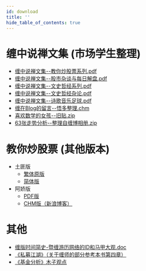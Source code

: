 ```yaml
---
id: download
title: ''
hide_table_of_contents: true
---
```


<div style={{textAlign:'center'}}>

# 缠中说禅文集 (市场学生整理)

<div style={{fontSize: '18px', fontWeight: '500', display: 'inline-block', textAlign: 'left'}}>

- [缠中说禅文集--教你炒股票系列.pdf](https://gw.crustapps.net/ipfs/QmXmvJnE2BBtrSttyPzc2p7H5ArcidFgMETDWkJmPkC1U6/marketstudent/%E7%BC%A0%E4%B8%AD%E8%AF%B4%E7%A6%85%E6%96%87%E9%9B%86--%E6%95%99%E4%BD%A0%E7%82%92%E8%82%A1%E7%A5%A8%E7%B3%BB%E5%88%97.pdf)
- [缠中说禅文集--股市杂谈与每日解盘.pdf](https://gw.crustapps.net/ipfs/QmXmvJnE2BBtrSttyPzc2p7H5ArcidFgMETDWkJmPkC1U6/marketstudent/%E7%BC%A0%E4%B8%AD%E8%AF%B4%E7%A6%85%E6%96%87%E9%9B%86--%E8%82%A1%E5%B8%82%E6%9D%82%E8%B0%88%E4%B8%8E%E6%AF%8F%E6%97%A5%E8%A7%A3%E7%9B%98.pdf)
- [缠中说禅文集--文史哲经系列.pdf](https://gw.crustapps.net/ipfs/QmXmvJnE2BBtrSttyPzc2p7H5ArcidFgMETDWkJmPkC1U6/marketstudent/%E7%BC%A0%E4%B8%AD%E8%AF%B4%E7%A6%85%E6%96%87%E9%9B%86--%E6%96%87%E5%8F%B2%E5%93%B2%E7%BB%8F%E7%B3%BB%E5%88%97.pdf)
- [缠中说禅文集--文史哲经杂论.pdf ](https://gw.crustapps.net/ipfs/QmXmvJnE2BBtrSttyPzc2p7H5ArcidFgMETDWkJmPkC1U6/marketstudent/%E7%BC%A0%E4%B8%AD%E8%AF%B4%E7%A6%85%E6%96%87%E9%9B%86--%E6%96%87%E5%8F%B2%E5%93%B2%E7%BB%8F%E6%9D%82%E8%AE%BA.pdf)
- [缠中说禅文集--诗歌音乐足球.pdf](https://gw.crustapps.net/ipfs/QmXmvJnE2BBtrSttyPzc2p7H5ArcidFgMETDWkJmPkC1U6/marketstudent/%E7%BC%A0%E4%B8%AD%E8%AF%B4%E7%A6%85%E6%96%87%E9%9B%86--%E8%AF%97%E6%AD%8C%E9%9F%B3%E4%B9%90%E8%B6%B3%E7%90%83.pdf)
- [缠在Blog的留言--悟多整理.chm](https://gw.crustapps.net/ipfs/QmXmvJnE2BBtrSttyPzc2p7H5ArcidFgMETDWkJmPkC1U6/marketstudent/%E7%BC%A0%E5%9C%A8Blog%E7%9A%84%E7%95%99%E8%A8%80-%E6%82%9F%E5%A4%9A%E6%95%B4%E7%90%86.chm)
- [喜欢数学的女孩--旧贴.zip](https://gw.crustapps.net/ipfs/QmXmvJnE2BBtrSttyPzc2p7H5ArcidFgMETDWkJmPkC1U6/marketstudent/%E5%96%9C%E6%AC%A2%E6%95%B0%E5%AD%A6%E7%9A%84%E5%A5%B3%E5%AD%A9--%E6%97%A7%E8%B4%B4.zip)
- [63张走势分析--整理自缠博相册.zip](https://gw.crustapps.net/ipfs/QmXmvJnE2BBtrSttyPzc2p7H5ArcidFgMETDWkJmPkC1U6/marketstudent/63%E5%BC%A0%E8%B5%B0%E5%8A%BF%E5%88%86%E6%9E%90--%E6%95%B4%E7%90%86%E8%87%AA%E7%BC%A0%E5%8D%9A%E7%9B%B8%E5%86%8C.zip)

# 教你炒股票 (其他版本)

- 土匪版
  - [繁体原版](https://gw.crustapps.net/ipfs/QmXmvJnE2BBtrSttyPzc2p7H5ArcidFgMETDWkJmPkC1U6/%E6%95%99%E4%BD%A0%E7%82%92%E8%82%A1%E7%A5%A8--%E5%9C%9F%E5%8C%AA%E7%89%88--%E7%B9%81%E4%BD%93.pdf)
  - [简体版](https://gw.crustapps.net/ipfs/QmXmvJnE2BBtrSttyPzc2p7H5ArcidFgMETDWkJmPkC1U6/%E6%95%99%E4%BD%A0%E7%82%92%E8%82%A1%E7%A5%A8--%E5%9C%9F%E5%8C%AA%E7%89%88--%E7%AE%80%E4%BD%93%E5%B8%A6%E7%9B%AE%E5%BD%95.pdf)
- 阿娇版
  - [PDF版](https://gw.crustapps.net/ipfs/QmXmvJnE2BBtrSttyPzc2p7H5ArcidFgMETDWkJmPkC1U6/%E6%95%99%E4%BD%A0%E7%82%92%E8%82%A1%E7%A5%A8--%E9%98%BF%E5%A8%87%E7%89%88.pdf)
  - [CHM版（新浪博客）](https://gw.crustapps.net/ipfs/QmXmvJnE2BBtrSttyPzc2p7H5ArcidFgMETDWkJmPkC1U6/%E6%95%99%E4%BD%A0%E7%82%92%E8%82%A1%E7%A5%A8--%E9%98%BF%E5%A8%87%E5%8D%9A%E5%AE%A2.chm)

# 其他

- [缠版时间简史-暨缠游历网络的ID和马甲大观.doc](https://gw.crustapps.net/ipfs/QmXmvJnE2BBtrSttyPzc2p7H5ArcidFgMETDWkJmPkC1U6/%E7%BC%A0%E7%89%88%E6%97%B6%E9%97%B4%E7%AE%80%E5%8F%B2-%E6%9A%A8%E7%BC%A0%E6%B8%B8%E5%8E%86%E7%BD%91%E7%BB%9C%E7%9A%84ID%E5%92%8C%E9%A9%AC%E7%94%B2%E5%A4%A7%E8%A7%82.doc)
- [《私募江湖》（关于缠师的部分参考本书第四章）](https://gw.crustapps.net/ipfs/QmXmvJnE2BBtrSttyPzc2p7H5ArcidFgMETDWkJmPkC1U6/%E7%A7%81%E5%8B%9F%E6%B1%9F%E6%B9%96--%E4%BB%87%E6%99%93%E6%85%A7.pdf)
- [《基金分析》木子观点](https://gw.crustapps.net/ipfs/QmXmvJnE2BBtrSttyPzc2p7H5ArcidFgMETDWkJmPkC1U6/%E5%9F%BA%E9%87%91%E5%88%86%E6%9E%90--%E6%9C%A8%E5%AD%90%E8%A7%82%E7%82%B9.pdf)

</div>

</div>